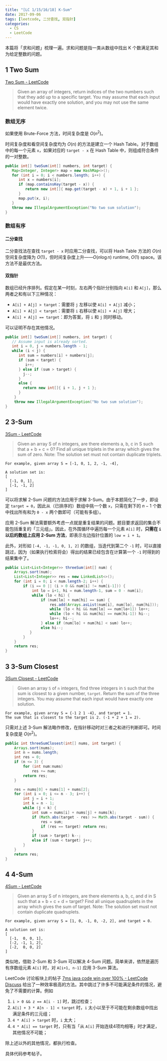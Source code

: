 ```yaml
---
title: "[LC 1/15/16/18] K-Sum"
date: 2017-09-06
tags: [leetcode, 二分查找, 双指针]
categories:
  - CS
  - LeetCode
---
```


本篇将「求和问题」梳理一遍。求和问题是指一类从数组中找出 K 个数满足其和为给定整数的问题。

<!-- more -->


## 1 Two Sum

[Two Sum - LeetCode](https://leetcode.com/problems/two-sum)
> Given an array of integers, return indices of the two numbers such that they add up to a specific target.
You may assume that each input would have exactly one solution, and you may not use the same element twice.

### 数组无序

如果使用 Brute-Force 方法，时间复杂度是 $O(n^2)$。

时间复杂度和看空间复杂度均为 $O(n)$ 的方法是建立一个 Hash Table。对于数组中的每一个元素 `x`，如果对应的 `target - x` 在 Hash Table 中，则组成符合条件的一对整数。

```java
public int[] twoSum(int[] numbers, int target) {
   Map<Integer, Integer> map = new HashMap<>();
   for (int i = 0; i < numbers.length; i++) {
      int x = numbers[i];
      if (map.containsKey(target - x)) {
         return new int[]{ map.get(target - x) + 1, i + 1 };
      }
      map.put(x, i);
   }
   throw new IllegalArgumentException("No two sum solution");
}
```

### 数组有序

#### 二分查找

二分查找法在查找 `target - x` 时应用二分查找，可以将 Hash Table 方法的 $O(n)$ 空间复杂度降为 $O(1)$，但时间复杂度上升——$O(n \log{n})$ runtime, $O(1)$ space。该方法不是最优方法。

#### 双指针

数组已经升序排列。假定在某一时刻，左右两个指针分别指向 `A[i]` 和 `A[j]`，那么两者之和有以下三种情况：
* `A[i] + A[j] > target`：需要将 `j` 左移以使 `A[i] + A[j]` 减小；
* `A[i] + A[j] < target`：需要将 `i` 右移以使 `A[i] + A[j]` 增大；
* `A[i] + A[j] == target`：即为答案，将 `i` 和 `j` 同时移动。

可以证明不存在其他情况。

```java
public int[] twoSum(int[] numbers, int target) {
   // Assume input is already sorted.
   int i = 0, j = numbers.length - 1;
   while (i < j) {
      int sum = numbers[i] + numbers[j];
      if (sum < target) {
         i++;
      } else if (sum > target) {
        j--;
      }
      else {
        return new int[]{ i + 1, j + 1 };
      }
    }
    throw new IllegalArgumentException("No two sum solution");
}
```


## 2 3-Sum

[3Sum - LeetCode](https://leetcode.com/problems/3sum/)

> Given an array S of n integers, are there elements a, b, c in S such that a + b + c = 0? Find all unique triplets in the array which gives the sum of zero.
Note: The solution set must not contain duplicate triplets.
```
For example, given array S = [-1, 0, 1, 2, -1, -4],

A solution set is:
[
  [-1, 0, 1],
  [-1, -1, 2]
]
```

可以将求解 2-Sum 问题的方法应用于求解 3-Sum。由于本题简化了一步，即设定 `target = 0`，因此从（已排序的）数组中挑一个数 `x`，只需在剩下的 $n-1$ 个数中找出所有和为 `0 - x` 两个数即可（可能有多组）。

应用 2-Sum 解法需要额外考虑一点就是重复结果的问题。题目要求返回的集合不能包括重复的「三元组」。因此，在外围循环中遍历每一个元素 `A[i]` 时，**只需在 `i` 以后的数组上应用 2-Sum 方法**，即表示左边指针位置的 `low = i + 1`。

此外，对形如 `[-4, -1, -1, 0, 1, 2]` 的数组，当迭代到第二个 `-1` 时，可以直接跳过，因为（如果执行检索将会）得出的结果已经包含在计算第一个 `-1` 时得到的结果集中了。

```java
public List<List<Integer>> threeSum(int[] num) {
    Arrays.sort(num);
    List<List<Integer>> res = new LinkedList<>();
    for (int i = 0; i < num.length-2; i++) {
        if (i == 0 || (i > 0 && num[i] != num[i-1])) {
            int lo = i+1, hi = num.length-1, sum = 0 - num[i];
            while (lo < hi) {
                if (num[lo] + num[hi] == sum) {
                    res.add(Arrays.asList(num[i], num[lo], num[hi]));
                    while (lo < hi && num[lo] == num[lo+1]) lo++;
                    while (lo < hi && num[hi] == num[hi-1]) hi--;
                    lo++; hi--;
                } else if (num[lo] + num[hi] < sum) lo++;
                else hi--;
           }
        }
    }
    return res;
}
```


## 3 3-Sum Closest

[3Sum Closest - LeetCode](https://leetcode.com/problems/3sum-closest/description/)

> Given an array `S` of `n` integers, find three integers in `S` such that the sum is closest to a given number, `target`. Return the sum of the three integers. You may assume that each input would have exactly one solution.
```
For example, given array S = {-1 2 1 -4}, and target = 1.
The sum that is closest to the target is 2. (-1 + 2 + 1 = 2).
```

只需对上述 3-Sum 解法略作修改，在指针移动时对三者之和进行判断即可。时间复杂度是 $O(n^2)$。

```java
public int threeSumClosest(int[] nums, int target) {
    Arrays.sort(nums);
    int n = nums.length;
    int res = 0;
    if (n <= 3) {
        for (int num:nums)
            res += num;
        return res;
    }

    res = nums[0] + nums[1] + nums[2];
    for (int i = 0; i <= n - 3; i++) {
        int j = i + 1;
        int k = n - 1;
        while (j < k) {
            int sum = nums[i] + nums[j] + nums[k];
            if (Math.abs(target - res) >= Math.abs(target - sum)) {
                res = sum;
                if (res == target) return res;
            }
            if (sum > target) k--;
            else if (sum < target) j++;
        }
    }
    return res;
}
```

## 4 4-Sum

[4Sum - LeetCode](https://leetcode.com/problems/4sum/description/)
> Given an array S of n integers, are there elements a, b, c, and d in S such that a + b + c + d = target? Find all unique quadruplets in the array which gives the sum of target.
Note: The solution set must not contain duplicate quadruplets.
```
For example, given array S = [1, 0, -1, 0, -2, 2], and target = 0.

A solution set is:
[
  [-1,  0, 0, 1],
  [-2, -1, 1, 2],
  [-2,  0, 0, 2]
]
```

类似地，借助 2-Sum 和 3-Sum 可以解决 4-Sum 问题。简单来讲，依然是遍历有序数组元素 `A[i]` 时，对 `A[i+1, n-1]` 应用 3-Sum 算法。

LeetCode 讨论板块上的帖子 [7ms java code win over 100% - LeetCode Discuss](https://leetcode.com/problems/4sum/discuss/8547/) 给出了一种效率极高的方法。其中跳过了许多不可能满足条件的情况，避免了不需要的计算。例如

1. `i > 0 && z == A[i - 1]` 时，跳过检查；
2. `A[i] + 3 * A[n - 1] < target` 时，`i` 太小以至于不可能在剩余数组中找出满足条件的三元组；
3. `4 * A[i] > target` 时，`i` 太大；
4. `4 * A[i] == target` 时，只有当「从 `A[i]` 开始连续4项均相等」时才满足，其他情况不可能；

除上述以外的其他情况，都执行检查。

具体代码参考帖子。
